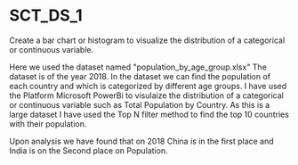 # SCT_DS_1
Create a bar chart or histogram to visualize the distribution of a categorical or continuous variable.

Here we used the dataset named "population_by_age_group.xlsx"
The dataset is of the year 2018.
In the dataset we can find the population of each country and which is categorized by different age groups.
I have used the Platform Microsoft PowerBi to visulaize the distribution of a categorical or continuous variable such as Total Population by Country.
As this is a large dataset I have used the Top N filter method to find the top 10 countries with their population.

Upon analysis we have found that on 2018 China is in the first place and India is on the Second place on Population.
